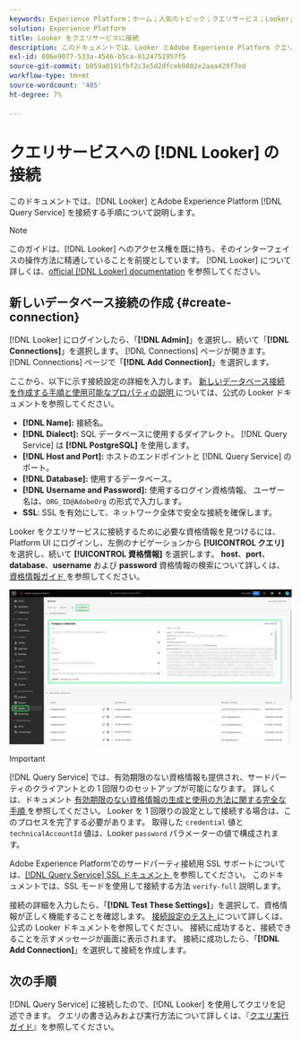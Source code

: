 ```yaml
---
keywords: Experience Platform；ホーム；人気のトピック；クエリサービス；Looker;looker;query service への接続；
solution: Experience Platform
title: Looker をクエリサービスに接続
description: このドキュメントでは、Looker とAdobe Experience Platform クエリサービスを接続する手順について説明します。
exl-id: 806e9077-533a-4546-b5ca-8124751957f5
source-git-commit: b059a0191fbf2c3e5d2dfceb9802e2aaa429f7ed
workflow-type: tm+mt
source-wordcount: '405'
ht-degree: 7%

---
```


# クエリサービスへの [!DNL Looker] の接続

このドキュメントでは、[!DNL Looker] とAdobe Experience Platform [!DNL Query Service] を接続する手順について説明します。

>[!NOTE]
>
> このガイドは、[!DNL Looker] へのアクセス権を既に持ち、そのインターフェイスの操作方法に精通していることを前提としています。 [!DNL Looker] について詳しくは、[official [!DNL Looker] documentation](https://docs.looker.com/) を参照してください。

## 新しいデータベース接続の作成 {#create-connection}

[!DNL Looker] にログインしたら、「**[!DNL Admin]**」を選択し、続いて「**[!DNL Connections]**」を選択します。 [!DNL Connections] ページが開きます。 [!DNL Connections] ページで「**[!DNL Add Connection]**」を選択します。

ここから、以下に示す接続設定の詳細を入力します。 [ 新しいデータベース接続を作成する手順と使用可能なプロパティの説明 ](https://cloud.google.com/looker/docs/connecting-to-your-db#creating_a_new_database_connection) については、公式の Looker ドキュメントを参照してください。

- **[!DNL Name]:** 接続名。
- **[!DNL Dialect]:** SQL データベースに使用するダイアレクト。 [!DNL Query Service] は **[!DNL PostgreSQL]** を使用します。
- **[!DNL Host and Port]:** ホストのエンドポイントと [!DNL Query Service] のポート。
- **[!DNL Database]:** 使用するデータベース。
- **[!DNL Username and Password]:** 使用するログイン資格情報。 ユーザー名は、`ORG_ID@AdobeOrg` の形式で入力します。
- **SSL**: SSL を有効にして、ネットワーク全体で安全な接続を確保します。

Looker をクエリサービスに接続するために必要な資格情報を見つけるには、Platform UI にログインし、左側のナビゲーションから **[!UICONTROL クエリ]** を選択し、続いて **[!UICONTROL 資格情報]** を選択します。 **host**、**port**、**database**、**username** および **password** 資格情報の検索について詳しくは、[ 資格情報ガイド ](../ui/credentials.md) を参照してください。

![ 資格情報と期限切れになる資格情報がハイライト表示されているExperience Platformクエリワークスペースの「資格情報」ページ ](../images/clients/looker/query-service-credentials-page.png)

>[!IMPORTANT]
>
>[!DNL Query Service] では、有効期限のない資格情報も提供され、サードパーティのクライアントとの 1 回限りのセットアップが可能になります。 詳しくは、ドキュメント [ 有効期限のない資格情報の生成と使用の方法に関する完全な手順 ](../ui/credentials.md#non-expiring-credentials) を参照してください。 Looker を 1 回限りの設定として接続する場合は、このプロセスを完了する必要があります。 取得した `credential` 値と `technicalAccountId` 値は、Looker `password` パラメーターの値で構成されます。

Adobe Experience Platformでのサードパーティ接続用 SSL サポートについては、[[!DNL Query Service] SSL ドキュメント ](./ssl-modes.md) を参照してください。 このドキュメントでは、SSL モードを使用して接続する方法 `verify-full` 説明します。

接続の詳細を入力したら、「**[!DNL Test These Settings]**」を選択して、資格情報が正しく機能することを確認します。 [ 接続設定のテスト ](https://cloud.google.com/looker/docs/connecting-to-your-db#testing_your_connection_settings) について詳しくは、公式の Looker ドキュメントを参照してください。 接続に成功すると、接続できることを示すメッセージが画面に表示されます。 接続に成功したら、「**[!DNL Add Connection]**」を選択して接続を作成します。

## 次の手順

[!DNL Query Service] に接続したので、[!DNL Looker] を使用してクエリを記述できます。 クエリの書き込みおよび実行方法について詳しくは、『[クエリ実行ガイド](../best-practices/writing-queries.md)』を参照してください。
